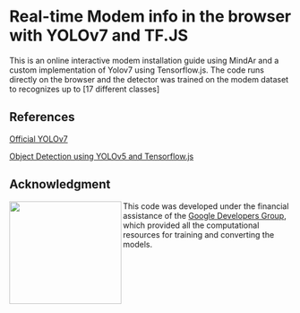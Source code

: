 
# Real-time Modem info in the browser with YOLOv7 and TF.JS


This is an online interactive modem installation guide using MindAr and a custom implementation of Yolov7 using Tensorflow.js.
The code runs directly on the browser and the detector was trained on the modem dataset to recognizes up to [17 different classes]


## References

[Official YOLOv7](https://github.com/WongKinYiu/yolov7)

[Object Detection using YOLOv5 and Tensorflow.js](https://github.com/Hyuto/yolov5-tfjs)


## Acknowledgment

<img align="left" width="200" height="183" src="https://raw.githubusercontent.com/hugozanini/yolov7-tfjs/organizing-repo/git-media/Experts_Stickers_05.gif">This code was developed under the financial assistance of the [Google Developers Group](https://developers.google.com/community/gdg),  which provided all the computational resources for training and converting the models.

<br> 
